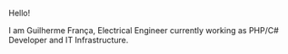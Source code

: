Hello!

I am Guilherme França, Electrical Engineer currently working as PHP/C# Developer and IT Infrastructure.

<!---
guiofranca/guiofranca is a ✨ special ✨ repository because its `README.md` (this file) appears on your GitHub profile.
You can click the Preview link to take a look at your changes.
--->

